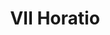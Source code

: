---
title: VII Horatio

mediaPath: /videos/o_06_fllia-doc1205-1080p.mp4
mediaPosition:  [296281.3438851955,4633644.320760986,135.49342475781827]
mediaRotation:  [0.3174651248933075,-0.5560583403324293,-0.6670646348758321,0.3808408979103919]
mediaScale: 1
cameraFOV: 38

cameraPosition:  [296278.29440068576,4633646.12092767,136.14153287750545]
cameraTarget:  [296292.2712046889,4633637.870163702,133.17103732893918]


animationEntry: 2000
---